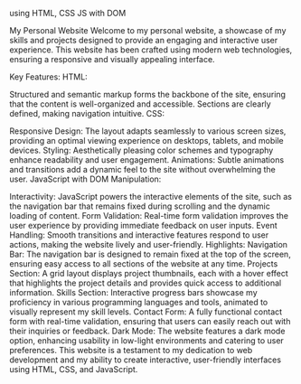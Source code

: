 using HTML, CSS JS with DOM

My Personal Website
Welcome to my personal website, a showcase of my skills and projects designed to provide an engaging and interactive user experience. This website has been crafted using modern web technologies, ensuring a responsive and visually appealing interface.

Key Features:
HTML:

Structured and semantic markup forms the backbone of the site, ensuring that the content is well-organized and accessible.
Sections are clearly defined, making navigation intuitive.
CSS:

Responsive Design: The layout adapts seamlessly to various screen sizes, providing an optimal viewing experience on desktops, tablets, and mobile devices.
Styling: Aesthetically pleasing color schemes and typography enhance readability and user engagement.
Animations: Subtle animations and transitions add a dynamic feel to the site without overwhelming the user.
JavaScript with DOM Manipulation:

Interactivity: JavaScript powers the interactive elements of the site, such as the navigation bar that remains fixed during scrolling and the dynamic loading of content.
Form Validation: Real-time form validation improves the user experience by providing immediate feedback on user inputs.
Event Handling: Smooth transitions and interactive features respond to user actions, making the website lively and user-friendly.
Highlights:
Navigation Bar: The navigation bar is designed to remain fixed at the top of the screen, ensuring easy access to all sections of the website at any time.
Projects Section: A grid layout displays project thumbnails, each with a hover effect that highlights the project details and provides quick access to additional information.
Skills Section: Interactive progress bars showcase my proficiency in various programming languages and tools, animated to visually represent my skill levels.
Contact Form: A fully functional contact form with real-time validation, ensuring that users can easily reach out with their inquiries or feedback.
Dark Mode: The website features a dark mode option, enhancing usability in low-light environments and catering to user preferences.
This website is a testament to my dedication to web development and my ability to create interactive, user-friendly interfaces using HTML, CSS, and JavaScript.


